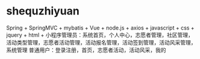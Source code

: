 # shequzhiyuan
Spring + SpringMVC +  mybatis +  Vue + node.js + axios + javascript + css + jquery + html + 小程序管理员：系统首页，个人中心，志愿者管理，社区管理，活动类型管理，志愿者活动管理，活动报名管理，活动签到管理，活动风采管理，系统管理 普通用户：登录注册，首页，志愿者活动，活动风采，我的
